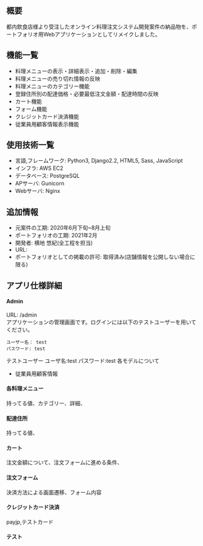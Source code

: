 ## 概要
都内飲食店様より受注したオンライン料理注文システム開発案件の納品物を、ポートフォリオ用Webアプリケーションとしてリメイクしました。
## 機能一覧
- 料理メニューの表示・詳細表示・追加・削除・編集
- 料理メニューの売り切れ情報の反映
- 料理メニューのカテゴリー機能
- 登録住所別の配達価格・必要最低注文金額・配達時間の反映
- カート機能
- フォーム機能
- クレジットカード決済機能
- 従業員用顧客情報表示機能
## 使用技術一覧
- 言語,フレームワーク: Python3, Django2.2, HTML5, Sass, JavaScript
- インフラ: AWS EC2
- データベース: PostgreSQL
- APサーバ: Gunicorn
- Webサーバ: Nginx
## 追加情報
- 元案件の工期: 2020年6月下旬~8月上旬
- ポートフォリオの工期: 2021年2月
- 開発者: 横地 悠紀(全工程を担当)
- URL:
- ポートフォリオとしての掲載の許可: 取得済み(店舗情報を公開しない場合に限る)
## アプリ仕様詳細
#### Admin
URL: /admin  
アプリケーションの管理画面です。ログインには以下のテストユーザーを用いてください。
```
ユーザー名： test
パスワード: test
```


テストユーザー
ユーザ名:test
パスワード:test
各モデルについて


- 従業員用顧客情報
#### 各料理メニュー
持ってる値、カテゴリー、詳細、
#### 配達住所
持ってる値、
#### カート
注文金額について、注文フォームに進める条件、
#### 注文フォーム
決済方法による画面遷移、フォーム内容
#### クレジットカード決済
payjp,テストカード
#### テスト
